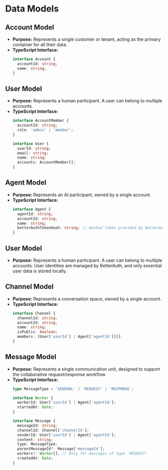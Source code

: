 # Data Models

## Account Model
*   **Purpose:** Represents a single customer or tenant, acting as the primary container for all their data.
*   **TypeScript Interface:**
    ```typescript
    interface Account {
      accountId: string;
      name: string;
    }
    ```

## User Model
*   **Purpose:** Represents a human participant. A user can belong to multiple accounts.
*   **TypeScript Interface:**
    ```typescript
    interface AccountMember {
      accountId: string;
      role: 'admin' | 'member';
    }

    interface User {
      userId: string;
      email: string;
      name: string;
      accounts: AccountMember[];
    }
    ```

## Agent Model
*   **Purpose:** Represents an AI participant, owned by a single account.
*   **TypeScript Interface:**
    ```typescript
    interface Agent {
      agentId: string;
      accountId: string;
      name: string;
      betterAuthTokenHash: string; // Hashed token provided by BetterAuth for agent authentication
    }
    ```

## User Model
*   **Purpose:** Represents a human participant. A user can belong to multiple accounts. User identities are managed by BetterAuth, and only essential user data is stored locally.

## Channel Model
*   **Purpose:** Represents a conversation space, owned by a single account.
*   **TypeScript Interface:**
    ```typescript
    interface Channel {
      channelId: string;
      accountId: string;
      name: string;
      isPublic: boolean;
      members: (User['userId'] | Agent['agentId'])[];
    }
    ```

## Message Model
*   **Purpose:** Represents a single communication unit, designed to support the collaborative request/response workflow.
*   **TypeScript Interface:**
    ```typescript
    type MessageType = 'GENERAL' | 'REQUEST' | 'RESPONSE';

    interface Worker {
      workerId: User['userId'] | Agent['agentId'];
      startedAt: Date;
    }

    interface Message {
      messageId: string;
      channelId: Channel['channelId'];
      senderId: User['userId'] | Agent['agentId'];
      content: string;
      type: MessageType;
      parentMessageId?: Message['messageId'];
      workers?: Worker[]; // Only for messages of type 'REQUEST'
      createdAt: Date;
    }
    ```
